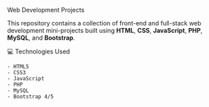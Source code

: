 Web Development Projects

This repository contains a collection of front-end and full-stack web development mini-projects built using **HTML**, **CSS**, **JavaScript**, **PHP**, **MySQL**, and **Bootstrap**.


💻 Technologies Used

    - HTML5  
    - CSS3  
    - JavaScript  
    - PHP  
    - MySQL  
    - Bootstrap 4/5

